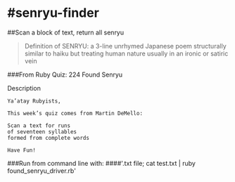 #senryu-finder
=============

##Scan a block of text, return all senryu

>Definition of SENRYU: a 3-line unrhymed Japanese poem structurally similar to haiku but treating human nature usually in an ironic or satiric vein

###From Ruby Quiz: 224 Found Senryu

Description

	Ya’atay Rubyists,

	This week’s quiz comes from Martin DeMello:

	Scan a text for runs
	of seventeen syllables
	formed from complete words

	Have Fun!

###Run from command line with:
####'.txt file; cat test.txt | ruby found_senryu_driver.rb'
